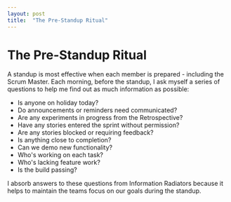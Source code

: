 ```yaml
---
layout: post
title:  "The Pre-Standup Ritual"
---
```

# The Pre-Standup Ritual

A standup is most effective when each member is prepared - including the Scrum Master.
Each morning, before the standup, I ask myself a series of questions to help me find out as much information as possible:

- Is anyone on holiday today?
- Do announcements or reminders need communicated?
- Are any experiments in progress from the Retrospective?
- Have any stories entered the sprint without permission?
- Are any stories blocked or requiring feedback?
- Is anything close to completion?
- Can we demo new functionality?
- Who's working on each task?
- Who's lacking feature work?
- Is the build passing?

I absorb answers to these questions from Information Radiators because it helps to maintain the teams focus on our goals during the standup.
